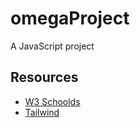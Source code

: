 # omegaProject
A JavaScript project

## Resources
- [W3 Schoolds](https://www.w3schools.com/html/default.asp)
- [Tailwind](https://tailwindcss.com/docs/installation)
